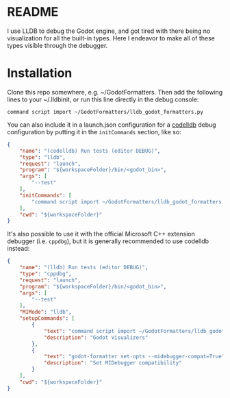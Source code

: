 # README #

I use LLDB to debug the Godot engine, and got tired with there being no visualization for all the built-in types. Here I endeavor to make all of these types visible through the debugger.

# Installation #

Clone this repo somewhere, e.g. ~/GodotFormatters. Then add the following lines to your ~/.lldbinit, or run this line directly in the debug console:

```
command script import ~/GodotFormatters/lldb_godot_formatters.py
```

You can also include it in a launch.json configuration for a [codelldb](https://marketplace.visualstudio.com/items?itemName=vadimcn.vscode-lldb) debug configuration by putting it in the `initCommands` section, like so:

```json
{
    "name": "(codelldb) Run tests (editor DEBUG)",
    "type": "lldb",
    "request": "launch",
    "program": "${workspaceFolder}/bin/<godot_bin>",
    "args": [
        "--test"
    ],
    "initCommands": [
        "command script import ~/GodotFormatters/lldb_godot_formatters.py"
    ],
    "cwd": "${workspaceFolder}"
}
```

It's also possible to use it with the official Microsoft C++ extension debugger (i.e. `cppdbg`), but it is generally recommended to use codelldb instead:
```json
{
    "name": "(lldb) Run tests (editor DEBUG)",
    "type": "cppdbg",
    "request": "launch",
    "program": "${workspaceFolder}/bin/<godot_bin>",
    "args": [
        "--test"
    ],
    "MIMode": "lldb",
    "setupCommands": [
        {
            "text": "command script import ~/GodotFormatters/lldb_godot_formatters.py",
            "description": "Godot Visualizers"
        },
        {
            "text": "godot-formatter set-opts --midebugger-compat=True",
            "description": "Set MIDebugger compatibility"
        }
    ],
    "cwd": "${workspaceFolder}"
}
```